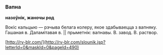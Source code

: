 ### Вапна
**назоўнік, жаночы род**

Вокіс кальцыю — рэчыва белага колеру, якое здабываецца з вапняку. Гашаная в. Даламітавая в. || прыметнік: вапнавы. В. завод. В. раствор.

<a rel="author">[http://rv-blr.com/](http://rv-blr.com/slounik.jsp?letterId=0&maskId=0&pageId=490)</a>
